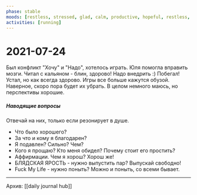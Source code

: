 ```yaml
---
phase: stable
moods: [restless, stressed, glad, calm, productive, hopeful, restless, ]
activities: [running]
---
```

# 2021-07-24

Был конфликт "Хочу" и "Надо", хотелось играть.
Юля помогла вправить мозги.
Читал с кальяном - блин, здорово! Надо внедрить :)
Побегал! Устал, но как всегда здорово. 
Игры все больше кажутся обузой. Наверное, скоро пора будет их убрать.
В целом немного маюсь, но перспективы хорошие.

##### Наводящие вопросы
Отвечай на них, только если резонирует в душе.
- Что было хорошего?
- За что и кому я благодарен?
- Я подавлен? Сильно? Чем?
- Кого я прощаю? Кто меня обидел? Почему стоит его простить?
- Аффирмации. Чем я хорош? Хорош же!
- БЛЯДСКАЯ ЯРОСТЬ - нужно выпустить пар? Выпускай свободно!
- Fuck My Life - нужно поныть? Можно и поныть, со всеми бывает.

***
Архив: [[daily journal hub]]